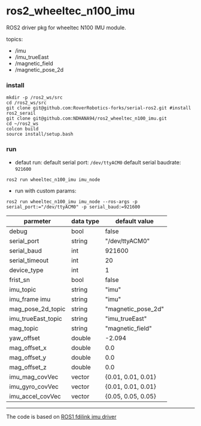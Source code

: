 # ros2_wheeltec_n100_imu

ROS2 driver pkg for wheeltec N100 IMU module.

topics:
- /imu
- /imu_trueEast
- /magnetic_field
- /magnetic_pose_2d

### install
```
mkdir -p /ros2_ws/src
cd /ros2_ws/src
git clone git@github.com:RoverRobotics-forks/serial-ros2.git #install ros2_serail
git clone git@github.com:NDHANA94/ros2_wheeltec_n100_imu.git
cd ~/ros2_ws
colcon build
source install/setup.bash

```
### run

* defaut run:
default serial port: `/dev/ttyACM0`
default serial baudrate: `921600`
```
ros2 run wheeltec_n100_imu imu_node 
```

* run with custom params:
```
ros2 run wheeltec_n100_imu imu_node --ros-args -p serial_port:="/dev/ttyACM0" -p serial_baud:=921600
```

| parmeter | data type | default value |
| --- | --- | --- |
| debug | bool | false |
|serial_port | string |  "/dev/ttyACM0" |
|serial_baud | int | 921600 |
|serial_timeout | int | 20 |
| device_type |int | 1 |
| frist_sn | bool | false |
| imu_topic | string | "imu" |
| imu_frame imu | string | "imu" |
| mag_pose_2d_topic | string |"magnetic_pose_2d" |
| imu_trueEast_topic | string | "imu_trueEast"|
| mag_topic | string | "magnetic_field" |
| yaw_offset | double | -2.094 |
| mag_offset_x | double | 0.0 |
| mag_offset_y | double | 0.0 |
| mag_offset_z | double | 0.0 |
| imu_mag_covVec | vector<double> | {0.01, 0.01, 0.01}|
| imu_gyro_covVec | vector<double> |  {0.01, 0.01, 0.01} |
| imu_accel_covVec | vector<double> |  {0.05, 0.05, 0.05} |

-----------------------------------------------------------------------------------

The code is based on [ROS1 fdilink imu driver](https://github.com/sbgisen/fdilink_ahrs)


